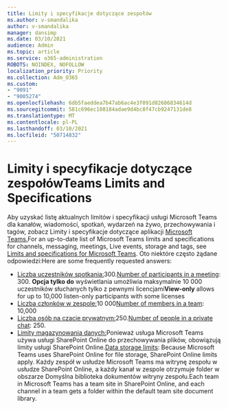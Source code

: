 ```yaml
---
title: Limity i specyfikacje dotyczące zespołów
ms.author: v-smandalika
author: v-smandalika
manager: dansimp
ms.date: 03/10/2021
audience: Admin
ms.topic: article
ms.service: o365-administration
ROBOTS: NOINDEX, NOFOLLOW
localization_priority: Priority
ms.collection: Adm_O365
ms.custom:
- "9091"
- "9005274"
ms.openlocfilehash: 6db5faeddea7b47ab6ac4e3f091d82686834614d
ms.sourcegitcommit: 581c696ec108184adae9d4bc8f47cb9247131de8
ms.translationtype: MT
ms.contentlocale: pl-PL
ms.lasthandoff: 03/10/2021
ms.locfileid: "50714832"
---
```

# <a name="teams-limits-and-specifications"></a><span data-ttu-id="871de-102">Limity i specyfikacje dotyczące zespołów</span><span class="sxs-lookup"><span data-stu-id="871de-102">Teams Limits and Specifications</span></span>

<span data-ttu-id="871de-103">Aby uzyskać listę aktualnych limitów i specyfikacji usługi Microsoft Teams dla kanałów, wiadomości, spotkań, wydarzeń na żywo, przechowywania i tagów, zobacz Limity i specyfikacje dotyczące aplikacji [Microsoft Teams.](https://docs.microsoft.com/microsoftteams/limits-specifications-teams)</span><span class="sxs-lookup"><span data-stu-id="871de-103">For an up-to-date list of Microsoft Teams limits and specifications for channels, messaging, meetings, Live events, storage and tags, see [Limits and specifications for Microsoft Teams](https://docs.microsoft.com/microsoftteams/limits-specifications-teams).</span></span> <span data-ttu-id="871de-104">Oto niektóre często żądane odpowiedzi:</span><span class="sxs-lookup"><span data-stu-id="871de-104">Here are some frequently requested answers:</span></span>

- <span data-ttu-id="871de-105">[Liczba uczestników spotkania:](https://docs.microsoft.com/microsoftteams/limits-specifications-teams#meetings-and-calls)300.</span><span class="sxs-lookup"><span data-stu-id="871de-105">[Number of participants in a meeting](https://docs.microsoft.com/microsoftteams/limits-specifications-teams#meetings-and-calls): 300.</span></span> <span data-ttu-id="871de-106">**Opcja tylko do** wyświetlania umożliwia maksymalnie 10 000 uczestników słuchanych tylko z pewnymi licencjami</span><span class="sxs-lookup"><span data-stu-id="871de-106">**View-only** allows for up to 10,000 listen-only participants with some licenses</span></span>
- <span data-ttu-id="871de-107">[Liczba członków w zespole:](https://docs.microsoft.com/microsoftteams/limits-specifications-teams#teams-and-channels)10 000</span><span class="sxs-lookup"><span data-stu-id="871de-107">[Number of members in a team](https://docs.microsoft.com/microsoftteams/limits-specifications-teams#teams-and-channels): 10,000</span></span>
- <span data-ttu-id="871de-108">[Liczba osób na czacie prywatnym:](https://docs.microsoft.com/microsoftteams/limits-specifications-teams#chat)250.</span><span class="sxs-lookup"><span data-stu-id="871de-108">[Number of people in a private chat](https://docs.microsoft.com/microsoftteams/limits-specifications-teams#chat): 250.</span></span> 
- <span data-ttu-id="871de-109">[Limity magazynowania danych:](https://docs.microsoft.com/microsoftteams/limits-specifications-teams#storage)Ponieważ usługa Microsoft Teams używa usługi SharePoint Online do przechowywania plików, obowiązują limity usługi SharePoint Online.</span><span class="sxs-lookup"><span data-stu-id="871de-109">[Data storage limits](https://docs.microsoft.com/microsoftteams/limits-specifications-teams#storage):  Because Microsoft Teams uses SharePoint Online for file storage, SharePoint Online limits apply.</span></span> <span data-ttu-id="871de-110">Każdy zespół w usłudze Microsoft Teams ma witrynę zespołu w usłudze SharePoint Online, a każdy kanał w zespole otrzymuje folder w obszarze Domyślna biblioteka dokumentów witryny zespołu.</span><span class="sxs-lookup"><span data-stu-id="871de-110">Each team in Microsoft Teams has a team site in SharePoint Online, and each channel in a team gets a folder within the default team site document library.</span></span>

